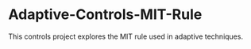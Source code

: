 # Adaptive-Controls-MIT-Rule
This controls project explores the MIT rule used in adaptive techniques. 
